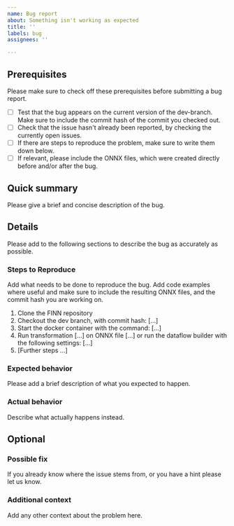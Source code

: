 ```yaml
---
name: Bug report
about: Something isn't working as expected
title: ''
labels: bug
assignees: ''

---
```



## Prerequisites
Please make sure to check off these prerequisites before submitting a bug report.
- [ ] Test that the bug appears on the current version of the dev-branch. Make sure to include the commit hash of the commit you checked out.
- [ ] Check that the issue hasn't already been reported, by checking the currently open issues.
- [ ] If there are steps to reproduce the problem, make sure to write them down below.
- [ ] If relevant, please include the ONNX files, which were created directly before and/or after the bug.

## Quick summary
Please give a brief and concise description of the bug.

## Details
Please add to the following sections to describe the bug as accurately as possible.

### Steps to Reproduce
Add what needs to be done to reproduce the bug. Add code examples where useful
and make sure to include the resulting ONNX files, and the commit hash you are working on.

1. Clone the FINN repository
2. Checkout the dev branch, with commit hash: [...]
3. Start the docker container with the command: [...]
4. Run transformation [...] on ONNX file [...] or run the dataflow builder with the following settings: [...]
5. [Further steps ...]

### Expected behavior
Please add a brief description of what you expected to happen.

### Actual behavior
Describe what actually happens instead.

## Optional

### Possible fix
If you already know where the issue stems from, or you have a hint please let us know.

### Additional context
Add any other context about the problem here.
